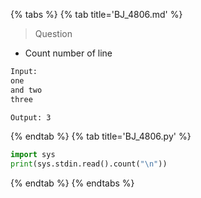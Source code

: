 {% tabs %}
{% tab title='BJ_4806.md' %}

> Question

* Count number of line

```txt
Input:
one
and two
three

Output: 3
```

{% endtab %}
{% tab title='BJ_4806.py' %}

```py
import sys
print(sys.stdin.read().count("\n"))
```

{% endtab %}
{% endtabs %}
